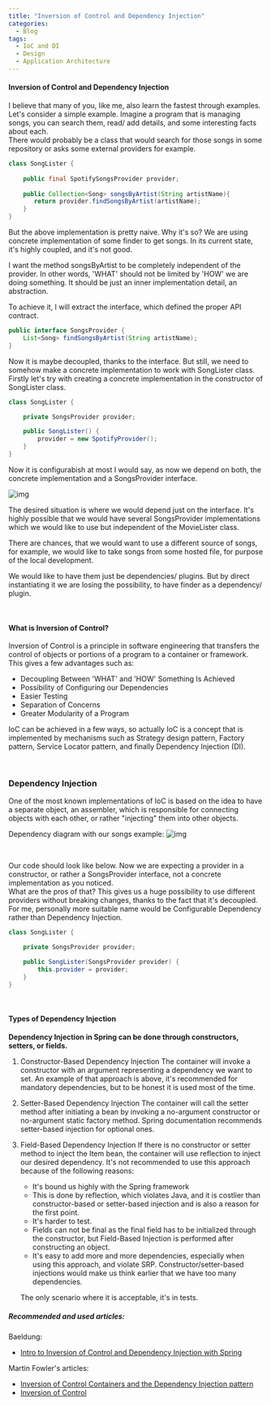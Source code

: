 ```yaml
---
title: "Inversion of Control and Dependency Injection"
categories:
  - Blog
tags:
  - IoC and DI
  - Design 
  - Application Architecture
---
```


#### Inversion of Control and Dependency Injection

I believe that many of you, like me, also learn the fastest through examples. <br>
Let's consider a simple example. Imagine a program that is managing songs, you can search them, read/ add details, and some interesting facts about each. <br>
There would probably be a class that would search for those songs in some repository or asks some external providers for example.

```java
class SongLister {
    
    public final SpotifySongsProvider provider;
    
    public Collection<Song> songsByArtist(String artistName){
       return provider.findSongsByArtist(artistName);
    }
}
```
But the above implementation is pretty naive. Why it's so?
We are using concrete implementation of some finder to get songs.
In its current state, it's highly coupled, and it's not good.

I want the method songsByArtist to be completely independent of the provider.
In other words, 'WHAT' should not be limited by 'HOW' we are doing something.
It should be just an inner implementation detail, an abstraction.

To achieve it, I will extract the interface, which defined the proper API contract.

```java 
public interface SongsProvider {
    List<Song> findSongsByArtist(String artistName);
}
```

Now it is maybe decoupled, thanks to the interface.
But still, we need to somehow make a concrete implementation to work with SongLister class.
Firstly let's try with creating a concrete implementation in the constructor of SongLister class.

```java
class SongLister {

    private SongsProvider provider;

    public SongLister() {
        provider = new SpotifyProvider();
    }
}
```
Now it is configurabish at most I would say, as now we depend on both, the concrete implementation and a SongsProvider interface.

![img]({{site.url}}/assets/blog_images/2022-24-10-inversion-of-control-and-the-dependency-injection/conrete-impl-constructor-initializing.jpg)

The desired situation is where we would depend just on the interface.
It's highly possible that we would have several SongsProvider implementations which we would like to use but independent of the MovieLister class.

There are chances, that we would want to use a different source of songs, for example, we would like to take songs from some hosted file, for purpose of the local development.

We would like to have them just be dependencies/ plugins. But by direct instantiating it we are losing the possibility, to have finder as a dependency/ plugin.

<br>

#### What is Inversion of Control?

Inversion of Control is a principle in software engineering that transfers the control of objects or portions of a program to a container or framework.
This gives a few advantages such as:

* Decoupling Between 'WHAT' and 'HOW' Something Is Achieved
* Possibility of Configuring our Dependencies
* Easier Testing
* Separation of Concerns
* Greater Modularity of a Program


IoC can be achieved in a few ways, so actually IoC is a concept that is implemented by mechanisms such as Strategy design pattern, Factory pattern, Service Locator pattern, and finally Dependency Injection (DI).

<br>

### Dependency Injection

One of the most known implementations of IoC is based on the idea to have a separate object, an assembler, which is responsible for connecting objects with each other, or rather "injecting" them into other objects.

Dependency diagram with our songs example:
![img]({{site.url}}/assets/blog_images/2022-24-10-inversion-of-control-and-the-dependency-injection/di-architecture.jpg)


<br>

Our code should look like below. Now we are expecting a provider in a constructor, or rather a SongsProvider interface, not a concrete implementation as you noticed. <br>
What are the pros of that? This gives us a huge possibility to use different providers without breaking changes, thanks to the fact that it's decoupled. <br>
For me, personally more suitable name would be Configurable Dependency rather than Dependency Injection.

```java
class SongLister {

    private SongsProvider provider;

    public SongLister(SongsProvider provider) {
        this.provider = provider;
    }
}
```


<br> 

#### Types of Dependency Injection

**Dependency Injection in Spring can be done through constructors, setters, or fields.**


1. Constructor-Based Dependency Injection
   The container will invoke a constructor with an argument representing a dependency we want to set.
   An example of that approach is above, it's recommended for mandatory dependencies, but to be honest it is used most of the time.

2. Setter-Based Dependency Injection
   The container will call the setter method after initiating a bean by invoking a no-argument constructor or no-argument static factory method.
   Spring documentation recommends setter-based injection for optional ones.

3. Field-Based Dependency Injection
   If there is no constructor or setter method to inject the Item bean, the container will use reflection to inject our desired dependency.
   It's not recommended to use this approach because of the following reasons:
   * It's bound us highly with the Spring framework
   * This is done by reflection, which violates Java, and it is costlier than constructor-based or setter-based injection and is also a reason for the first point.
   * It's harder to test.
   * Fields can not be final as the final field has to be initialized through the constructor, but Field-Based Injection is performed after constructing an object.
   * It's easy to add more and more dependencies, especially when using this approach, and violate SRP. Constructor/setter-based injections would make us think earlier that we have too many dependencies.

   The only scenario where it is acceptable, it's in tests.


##### Recommended and used articles:

Baeldung:
* [Intro to Inversion of Control and Dependency Injection with Spring](https://www.baeldung.com/inversion-control-and-dependency-injection-in-spring)

Martin Fowler's articles:
* [Inversion of Control Containers and the Dependency Injection pattern](https://martinfowler.com/bliki/InversionOfControl.html)
* [Inversion of Control](https://martinfowler.com/articles/injection.html) 

